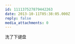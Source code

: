 ```yaml
---
id: 111137527879442263
date: 2013-10-11T05:38:05.000Z
reply: false
media_attachments: 0
---
```


洗了下键盘

